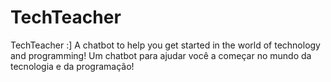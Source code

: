# TechTeacher
TechTeacher :] A chatbot to help you get started in the world of technology and programming! Um chatbot para ajudar você a começar no mundo da tecnologia e da programação!
